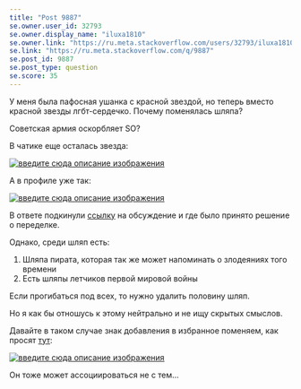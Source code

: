 ```yaml
---
title: "Post 9887"
se.owner.user_id: 32793
se.owner.display_name: "iluxa1810"
se.owner.link: "https://ru.meta.stackoverflow.com/users/32793/iluxa1810"
se.link: "https://ru.meta.stackoverflow.com/q/9887"
se.post_id: 9887
se.post_type: question
se.score: 35
---
```

<p>У меня была пафосная ушанка с красной звездой, но теперь вместо красной звезды лгбт-сердечко. Почему поменялась шляпа?</p>

<p>Советская армия оскорбляет SO?</p>

<p>В чатике еще осталась звезда:</p>

<p><a href="https://i.stack.imgur.com/REpI2.png" rel="nofollow noreferrer"><img src="https://i.stack.imgur.com/REpI2.png" alt="введите сюда описание изображения"></a></p>

<p>А в профиле уже так:</p>

<p><a href="https://i.stack.imgur.com/fvk7T.png" rel="nofollow noreferrer"><img src="https://i.stack.imgur.com/fvk7T.png" alt="введите сюда описание изображения"></a></p>

<p>В ответе подкинули <a href="https://meta.stackexchange.com/q/340512/383809">ссылку</a> на обсуждение и где было принято решение о переделке.</p>

<p>Однако, среди шляп есть:</p>

<ol>
<li>Шляпа пирата, которая так же может напоминать о злодеяниях того времени</li>
<li>Есть шляпы летчиков первой мировой войны</li>
</ol>

<p>Если прогибаться под всех, то нужно удалить половину шляп.</p>

<p>Но я как бы отношусь к этому нейтрально и не ищу скрытых смыслов.</p>

<p>Давайте в таком случае знак добавления в избранное поменяем, как просят <a href="https://meta.stackexchange.com/a/340612/670933">тут</a>:</p>

<p><a href="https://i.stack.imgur.com/xOOfw.png" rel="nofollow noreferrer"><img src="https://i.stack.imgur.com/xOOfw.png" alt="введите сюда описание изображения"></a></p>

<p>Он тоже может ассоциироваться не с тем...</p>
